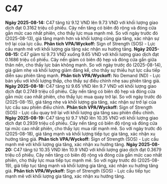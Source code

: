 # C47

**Ngày 2025-08-14:** C47 tăng từ 9.12 VND lên 9.73 VND với khối lượng giao dịch đạt 0.3162 triệu cổ phiếu. Cây nến tăng có biên độ rộng và đóng cửa gần mức cao nhất phiên, cho thấy lực mua mạnh mẽ. So với ngày trước đó (2025-08-13), giá tăng mạnh hơn và khối lượng cũng gia tăng, xác nhận sự trở lại của lực cầu. **Phân tích VPA/Wyckoff:** Sign of Strength (SOS) - Lực cầu mạnh mẽ với khối lượng gia tăng xác nhận xu hướng tăng.
**Ngày 2025-08-15:** C47 giảm từ 9.73 VND xuống 9.65 VND với khối lượng giao dịch đạt 0.1686 triệu cổ phiếu. Cây nến giảm có biên độ hẹp và đóng cửa gần giữa thân nến, cho thấy lực bán không mạnh. So với ngày trước đó (2025-08-14), giá giảm nhẹ và khối lượng giảm đáng kể, cho thấy sự thiếu hụt lực cầu tiếp diễn sau phiên tăng mạnh. **Phân tích VPA/Wyckoff:** No Demand (ND) - Lực bán yếu với khối lượng thấp, cho thấy sự điều chỉnh nhẹ sau phiên tăng giá.
**Ngày 2025-08-18:** C47 tăng từ 9.65 VND lên 9.7 VND với khối lượng giao dịch đạt 0.2749 triệu cổ phiếu. Cây nến tăng có biên độ hẹp và đóng cửa gần mức cao nhất phiên, cho thấy lực mua quay trở lại. So với ngày trước đó (2025-08-15), giá tăng nhẹ và khối lượng gia tăng, xác nhận sự trở lại của lực cầu sau phiên điều chỉnh. **Phân tích VPA/Wyckoff:** Sign of Strength (SOS) - Lực cầu quay trở lại với khối lượng gia tăng sau phiên điều chỉnh.
**Ngày 2025-08-19:** C47 tăng từ 9.7 VND lên 10.35 VND với khối lượng giao dịch đạt 0.2939 triệu cổ phiếu. Cây nến tăng có biên độ rộng và đóng cửa tại mức cao nhất phiên, cho thấy lực mua rất mạnh mẽ. So với ngày trước đó (2025-08-18), giá tăng mạnh và khối lượng tiếp tục gia tăng, xác nhận xu hướng tăng giá. **Phân tích VPA/Wyckoff:** Sign of Strength (SOS) - Lực cầu mạnh mẽ với khối lượng gia tăng, xác nhận xu hướng tăng.
**Ngày 2025-08-20:** C47 tăng từ 10.35 VND lên 10.9 VND với khối lượng giao dịch đạt 0.3679 triệu cổ phiếu. Cây nến tăng có biên độ rộng và đóng cửa gần mức cao nhất phiên, cho thấy lực mua tiếp tục mạnh mẽ. So với ngày trước đó (2025-08-19), giá tiếp tục tăng mạnh và khối lượng gia tăng, xác nhận xu hướng tăng giá. **Phân tích VPA/Wyckoff:** Sign of Strength (SOS) - Lực cầu tiếp tục mạnh mẽ với khối lượng gia tăng, xác nhận xu hướng tăng.
